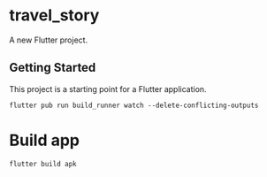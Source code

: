 # travel_story

A new Flutter project.

## Getting Started

This project is a starting point for a Flutter application.

    flutter pub run build_runner watch --delete-conflicting-outputs

# Build app

    flutter build apk
